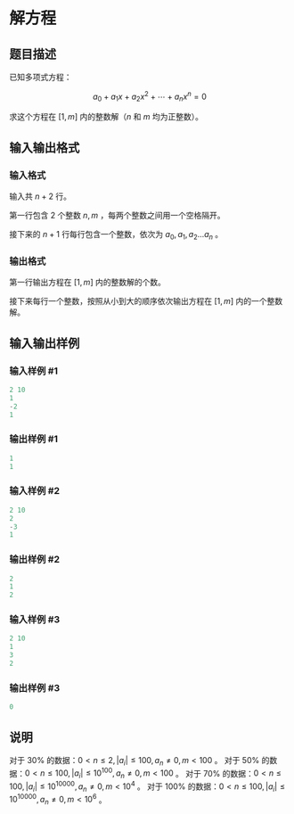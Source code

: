 # 解方程

## 题目描述

已知多项式方程：

$$a_0+a_1x+a_2x^2+\cdots+a_nx^n=0$$

求这个方程在 $[1,m]$ 内的整数解（$n$ 和 $m$ 均为正整数）。

## 输入输出格式

### 输入格式

输入共 $n + 2$ 行。

第一行包含 $2$ 个整数 $n, m$ ，每两个整数之间用一个空格隔开。

接下来的 $n+1$ 行每行包含一个整数，依次为 $a_0,a_1,a_2\ldots a_n$ 。

### 输出格式

第一行输出方程在 $[1,m]$ 内的整数解的个数。

接下来每行一个整数，按照从小到大的顺序依次输出方程在 $[1,m]$ 内的一个整数解。

## 输入输出样例

### 输入样例 #1

```cpp
2 10 
1
-2
1
```


### 输出样例 #1

```cpp
1
1
```


### 输入样例 #2

```cpp
2 10
2
-3
1
```


### 输出样例 #2

```cpp
2
1
2
```


### 输入样例 #3

```cpp
2 10
1
3
2
```


### 输出样例 #3

```cpp
0
```


## 说明

对于 $30\%$ 的数据：$0<n\le 2,|a_i|\le 100,a_n≠0,m<100$ 。 对于 $50\%$ 的数据：$0<n\le 100,|a_i|\le 10^{100},a_n≠0,m<100$ 。 对于 $70\%$ 的数据：$0<n\le 100,|a_i|\le 10^{10000},a_n≠0,m<10^4$ 。 对于 $100\%$ 的数据：$0<n\le 100,|a_i|\le 10^{10000},a_n≠0,m<10^6$ 。 

